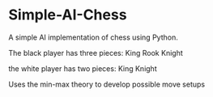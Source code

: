 # Simple-AI-Chess
A simple AI implementation of chess using Python.

The black player has three pieces:
King
Rook
Knight

the white player has two pieces:
King
Knight

Uses the min-max theory to develop possible move setups
